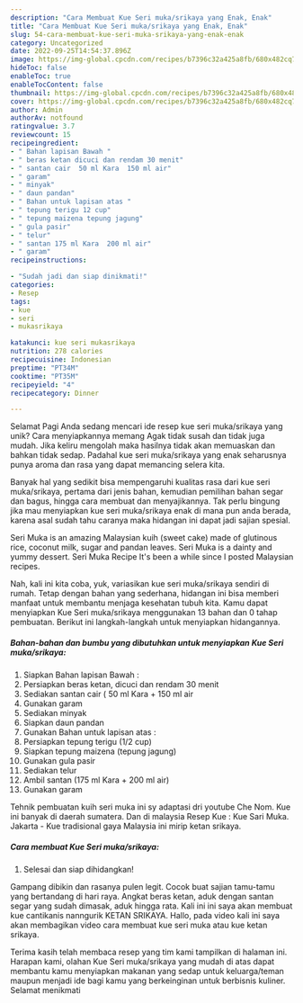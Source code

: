 ```yaml
---
description: "Cara Membuat Kue Seri muka/srikaya yang Enak, Enak"
title: "Cara Membuat Kue Seri muka/srikaya yang Enak, Enak"
slug: 54-cara-membuat-kue-seri-muka-srikaya-yang-enak-enak
category: Uncategorized
date: 2022-09-25T14:54:37.896Z
image: https://img-global.cpcdn.com/recipes/b7396c32a425a8fb/680x482cq70/kue-seri-mukasrikaya-foto-resep-utama.jpg
hideToc: false
enableToc: true
enableTocContent: false
thumbnail: https://img-global.cpcdn.com/recipes/b7396c32a425a8fb/680x482cq70/kue-seri-mukasrikaya-foto-resep-utama.jpg
cover: https://img-global.cpcdn.com/recipes/b7396c32a425a8fb/680x482cq70/kue-seri-mukasrikaya-foto-resep-utama.jpg
author: Admin
authorAv: notfound
ratingvalue: 3.7
reviewcount: 15
recipeingredient:
- " Bahan lapisan Bawah "
- " beras ketan dicuci dan rendam 30 menit"
- " santan cair  50 ml Kara  150 ml air"
- " garam"
- " minyak"
- " daun pandan"
- " Bahan untuk lapisan atas "
- " tepung terigu 12 cup"
- " tepung maizena tepung jagung"
- " gula pasir"
- " telur"
- " santan 175 ml Kara  200 ml air"
- " garam"
recipeinstructions:

- "Sudah jadi dan siap dinikmati!"
categories:
- Resep
tags:
- kue
- seri
- mukasrikaya

katakunci: kue seri mukasrikaya 
nutrition: 278 calories
recipecuisine: Indonesian
preptime: "PT34M"
cooktime: "PT35M"
recipeyield: "4"
recipecategory: Dinner

---
```



Selamat Pagi Anda sedang mencari ide resep kue seri muka/srikaya yang unik? Cara menyiapkannya memang Agak tidak susah dan tidak juga mudah. Jika keliru mengolah maka hasilnya tidak akan memuaskan dan bahkan tidak sedap. Padahal kue seri muka/srikaya yang enak seharusnya punya aroma dan rasa yang dapat memancing selera kita.


Banyak hal yang sedikit bisa mempengaruhi kualitas rasa dari kue seri muka/srikaya, pertama dari jenis bahan, kemudian pemilihan bahan segar dan bagus, hingga cara membuat dan menyajikannya. Tak perlu bingung jika mau menyiapkan kue seri muka/srikaya enak di mana pun anda berada, karena asal sudah tahu caranya maka hidangan ini dapat jadi sajian spesial.

Seri Muka is an amazing Malaysian kuih (sweet cake) made of glutinous rice, coconut milk, sugar and pandan leaves. Seri Muka is a dainty and yummy dessert. Seri Muka Recipe It&#39;s been a while since I posted Malaysian recipes.


Nah, kali ini kita coba, yuk, variasikan kue seri muka/srikaya sendiri di rumah. Tetap dengan bahan yang sederhana, hidangan ini bisa memberi manfaat untuk membantu menjaga kesehatan tubuh kita. Kamu dapat menyiapkan Kue Seri muka/srikaya menggunakan 13 bahan dan 0 tahap pembuatan. Berikut ini langkah-langkah untuk menyiapkan hidangannya.

<!--inarticleads1-->

##### Bahan-bahan dan bumbu yang dibutuhkan untuk menyiapkan Kue Seri muka/srikaya:

1. Siapkan  Bahan lapisan Bawah :
1. Persiapkan  beras ketan, dicuci dan rendam 30 menit
1. Sediakan  santan cair ( 50 ml Kara + 150 ml air
1. Gunakan  garam
1. Sediakan  minyak
1. Siapkan  daun pandan
1. Gunakan  Bahan untuk lapisan atas :
1. Persiapkan  tepung terigu (1/2 cup)
1. Siapkan  tepung maizena (tepung jagung)
1. Gunakan  gula pasir
1. Sediakan  telur
1. Ambil  santan (175 ml Kara + 200 ml air)
1. Gunakan  garam


Tehnik pembuatan kuih seri muka ini sy adaptasi dri youtube Che Nom. Kue ini banyak di daerah sumatera. Dan di malaysia Resep Kue : Kue Sari Muka. Jakarta - Kue tradisional gaya Malaysia ini mirip ketan srikaya. 

<!--inarticleads2-->

##### Cara membuat Kue Seri muka/srikaya:


1. Selesai dan siap dihidangkan!

Gampang dibikin dan rasanya pulen legit. Cocok buat sajian tamu-tamu yang bertandang di hari raya. Angkat beras ketan, aduk dengan santan segar yang sudah dimasak, aduk hingga rata. Kali ini ini saya akan membuat kue cantikanis nanngurik KETAN SRIKAYA. Hallo, pada video kali ini saya akan membagikan video cara membuat kue seri muka atau kue ketan srikaya. 

Terima kasih telah membaca resep yang tim kami tampilkan di halaman ini. Harapan kami, olahan Kue Seri muka/srikaya yang mudah di atas dapat membantu kamu menyiapkan makanan yang sedap untuk keluarga/teman maupun menjadi ide bagi kamu yang berkeinginan untuk berbisnis kuliner. Selamat menikmati

